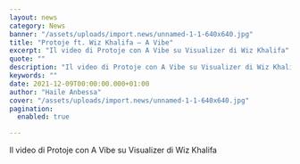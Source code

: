```yaml
---
layout: news
category: News
banner: "/assets/uploads/import.news/unnamed-1-1-640x640.jpg"
title: "Protoje ft. Wiz Khalifa – A Vibe"
excerpt: "Il video di Protoje con A Vibe su Visualizer di Wiz Khalifa"
quote: ""
description: "Il video di Protoje con A Vibe su Visualizer di Wiz Khalifa"
keywords: ""
date: 2021-12-09T00:00:00.000+01:00
author: "Haile Anbessa"
cover: "/assets/uploads/import.news/unnamed-1-1-640x640.jpg"
pagination:
  enabled: true

---
```


Il video di Protoje con A Vibe su Visualizer di Wiz Khalifa